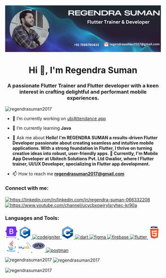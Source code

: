 <img src='https://github.com/regendraSuman2017/regendraSuman2017/blob/main/regendra_suman.png' />
<h1 align="center">Hi 👋, I'm Regendra Suman</h1>
<h3 align="center">A passionate Flutter Trainer and Flutter developer with a keen interest in crafting delightful and performant mobile experiences.</h3>

<p align="left"> <img src="https://komarev.com/ghpvc/?username=regendrasuman2017&label=Profile%20views&color=0e75b6&style=flat" alt="regendrasuman2017" /> </p>

- 🔭 I’m currently working on [ubiAttendance app](https://play.google.com/store/apps/details?id=org.ubitech.attendance)

- 🌱 I’m currently learning **Java**

- 💬 Ask me about **Hello! I'm REGENDRA SUMAN a results-driven Flutter Developer passionate about creating seamless and intuitive mobile applications. With a strong foundation in Flutter, I thrive on turning creative ideas into robust, user-friendly apps. 💼 Currently, I'm Mobile App Developer at Ubitech Solutions Pvt. Ltd Gwalior, where I Flutter trainer, UI/UX Developer, specializing in Flutter app development.**

- 📫 How to reach me **regendrasuman2017@gmail.com**

<h3 align="left">Connect with me:</h3>
<p align="left">
<a href="https://linkedin.com/in/https://linkedin.com/in/linkedin.com/in/regendra-suman-066332208" target="blank"><img align="center" src="https://raw.githubusercontent.com/rahuldkjain/github-profile-readme-generator/master/src/images/icons/Social/linked-in-alt.svg" alt="https://linkedin.com/in/linkedin.com/in/regendra-suman-066332208" height="30" width="40" /></a>
<a href="https://www.youtube.com/c/https://www.youtube.com/channel/ucycbxowjrylsryhec-kr90a" target="blank"><img align="center" src="https://raw.githubusercontent.com/rahuldkjain/github-profile-readme-generator/master/src/images/icons/Social/youtube.svg" alt="https://www.youtube.com/channel/ucycbxowjrylsryhec-kr90a" height="30" width="40" /></a>
</p>

<h3 align="left">Languages and Tools:</h3>
<p align="left"> <a href="https://getbootstrap.com" target="_blank" rel="noreferrer"> <img src="https://raw.githubusercontent.com/devicons/devicon/master/icons/bootstrap/bootstrap-plain-wordmark.svg" alt="bootstrap" width="40" height="40"/> </a> <a href="https://www.cprogramming.com/" target="_blank" rel="noreferrer"> <img src="https://raw.githubusercontent.com/devicons/devicon/master/icons/c/c-original.svg" alt="c" width="40" height="40"/> </a> <a href="https://codeigniter.com" target="_blank" rel="noreferrer"> <img src="https://cdn.worldvectorlogo.com/logos/codeigniter.svg" alt="codeigniter" width="40" height="40"/> </a> <a href="https://www.w3schools.com/cpp/" target="_blank" rel="noreferrer"> <img src="https://raw.githubusercontent.com/devicons/devicon/master/icons/cplusplus/cplusplus-original.svg" alt="cplusplus" width="40" height="40"/> </a> <a href="https://dart.dev" target="_blank" rel="noreferrer"> <img src="https://www.vectorlogo.zone/logos/dartlang/dartlang-icon.svg" alt="dart" width="40" height="40"/> </a> <a href="https://www.figma.com/" target="_blank" rel="noreferrer"> <img src="https://www.vectorlogo.zone/logos/figma/figma-icon.svg" alt="figma" width="40" height="40"/> </a> <a href="https://firebase.google.com/" target="_blank" rel="noreferrer"> <img src="https://www.vectorlogo.zone/logos/firebase/firebase-icon.svg" alt="firebase" width="40" height="40"/> </a> <a href="https://flutter.dev" target="_blank" rel="noreferrer"> <img src="https://www.vectorlogo.zone/logos/flutterio/flutterio-icon.svg" alt="flutter" width="40" height="40"/> </a> <a href="https://www.w3.org/html/" target="_blank" rel="noreferrer"> <img src="https://raw.githubusercontent.com/devicons/devicon/master/icons/html5/html5-original-wordmark.svg" alt="html5" width="40" height="40"/> </a> <a href="https://www.java.com" target="_blank" rel="noreferrer"> <img src="https://raw.githubusercontent.com/devicons/devicon/master/icons/java/java-original.svg" alt="java" width="40" height="40"/> </a> <a href="https://www.mysql.com/" target="_blank" rel="noreferrer"> <img src="https://raw.githubusercontent.com/devicons/devicon/master/icons/mysql/mysql-original-wordmark.svg" alt="mysql" width="40" height="40"/> </a> <a href="https://www.php.net" target="_blank" rel="noreferrer"> <img src="https://raw.githubusercontent.com/devicons/devicon/master/icons/php/php-original.svg" alt="php" width="40" height="40"/> </a> <a href="https://postman.com" target="_blank" rel="noreferrer"> <img src="https://www.vectorlogo.zone/logos/getpostman/getpostman-icon.svg" alt="postman" width="40" height="40"/> </a> </p>

<p><img align="left" src="https://github-readme-stats.vercel.app/api/top-langs?username=regendrasuman2017&show_icons=true&locale=en&layout=compact" alt="regendrasuman2017" /></p>

<p>&nbsp;<img align="center" src="https://github-readme-stats.vercel.app/api?username=regendrasuman2017&show_icons=true&locale=en" alt="regendrasuman2017" /></p>

<p><img align="center" src="https://github-readme-streak-stats.herokuapp.com/?user=regendrasuman2017&" alt="regendrasuman2017" /></p>
